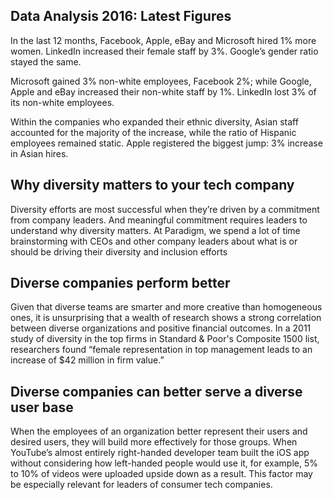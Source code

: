 ## Data Analysis 2016: Latest Figures
In the last 12 months, Facebook, Apple, eBay and Microsoft hired 1% more women. LinkedIn increased their female staff by 3%. Google’s gender ratio stayed the same.

Microsoft gained 3% non-white employees, Facebook 2%; while Google, Apple and eBay increased their non-white staff by 1%. LinkedIn lost 3% of its non-white employees.

Within the companies who expanded their ethnic diversity, Asian staff accounted for the majority of the increase, while the ratio of Hispanic employees remained static. Apple registered the biggest jump: 3% increase in Asian hires.

## Why diversity matters to your tech company
Diversity efforts are most successful when they’re driven by a commitment from company leaders. And meaningful commitment requires leaders to understand why diversity matters. At Paradigm, we spend a lot of time brainstorming with CEOs and other company leaders about what is or should be driving their diversity and inclusion efforts

## Diverse companies perform better

Given that diverse teams are smarter and more creative than homogeneous ones, it is unsurprising that a wealth of research shows a strong correlation between diverse organizations and positive financial outcomes. In a 2011 study of diversity in the top firms in Standard & Poor's Composite 1500 list, researchers found “female representation in top management leads to an increase of $42 million in firm value.”


## Diverse companies can better serve a diverse user base 

When the employees of an organization better represent their users and desired users, they will build more effectively for those groups. When YouTube’s almost entirely right-handed developer team built the iOS app without considering how left-handed people would use it, for example, 5% to 10% of videos were uploaded upside down as a result. This factor may be especially relevant for leaders of consumer tech companies.